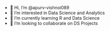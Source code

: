 - 👋 Hi, I’m @apurv-vishnoi089
- 👀 I’m interested in Data Science and Analytics
- 🌱 I’m currently learning R and Data Science 
- 💞️ I’m looking to collaborate on DS Projects

<!---
apurv-vishnoi089/apurv-vishnoi089 is a ✨ special ✨ repository because its `README.md` (this file) appears on your GitHub profile.
You can click the Preview link to take a look at your changes.
--->
